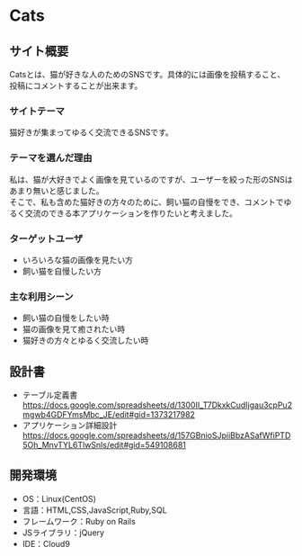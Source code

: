 # Cats

## サイト概要
Catsとは、猫が好きな人のためのSNSです。具体的には画像を投稿すること、投稿にコメントすることが出来ます。

### サイトテーマ
猫好きが集まってゆるく交流できるSNSです。

### テーマを選んだ理由
私は、猫が大好きでよく画像を見ているのですが、ユーザーを絞った形のSNSはあまり無いと感じました。  
そこで、私も含めた猫好きの方々のために、飼い猫の自慢をでき、コメントでゆるく交流のできる本アプリケーションを作りたいと考えました。

### ターゲットユーザ
- いろいろな猫の画像を見たい方
- 飼い猫を自慢したい方

### 主な利用シーン
- 飼い猫の自慢をしたい時
- 猫の画像を見て癒されたい時
- 猫好きの方々とゆるく交流したい時

## 設計書
- テーブル定義書  
https://docs.google.com/spreadsheets/d/1300II_T7DkxkCudIjgau3cpPu2mgwb4GDFYmsMbc_JE/edit#gid=1373217982
- アプリケーション詳細設計  
https://docs.google.com/spreadsheets/d/157GBnioSJpiiBbzASafWfiPTD5Oh_MnvTYL6TlwSnls/edit#gid=549108681


## 開発環境
- OS：Linux(CentOS)
- 言語：HTML,CSS,JavaScript,Ruby,SQL
- フレームワーク：Ruby on Rails
- JSライブラリ：jQuery
- IDE：Cloud9

